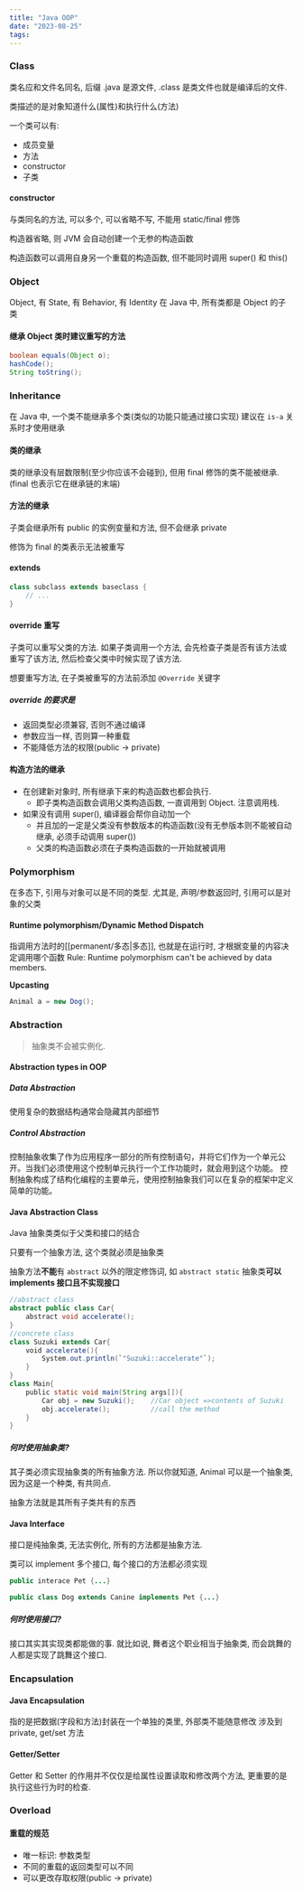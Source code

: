 ```yaml
---
title: "Java OOP"
date: "2023-08-25"
tags:
---
```



### Class
类名应和文件名同名, 后缀 .java 是源文件, .class 是类文件也就是编译后的文件.

类描述的是对象知道什么(属性)和执行什么(方法)

一个类可以有:
- 成员变量
- 方法
- constructor
- 子类

#### constructor
与类同名的方法, 可以多个, 可以省略不写, 不能用 static/final 修饰

构造器省略, 则 JVM 会自动创建一个无参的构造函数

构造函数可以调用自身另一个重载的构造函数, 但不能同时调用 super() 和 this()

### Object
Object, 有 State, 有 Behavior, 有 Identity
在 Java 中, 所有类都是 Object 的子类

#### 继承 Object 类时建议重写的方法
```java
boolean equals(Object o);
hashCode();
String toString();
```
### Inheritance
在 Java 中, 一个类不能继承多个类(类似的功能只能通过接口实现)
建议在 `is-a` 关系时才使用继承

#### 类的继承
类的继承没有层数限制(至少你应该不会碰到), 但用 final 修饰的类不能被继承.(final 也表示它在继承链的末端)
#### 方法的继承
子类会继承所有 public 的实例变量和方法, 但不会继承 private

修饰为 final 的类表示无法被重写

#### extends
```java
class subclass extends baseclass {
	// ...
}
```

#### override 重写
子类可以重写父类的方法.
如果子类调用一个方法, 会先检查子类是否有该方法或重写了该方法, 然后检查父类中时候实现了该方法. 

想要重写方法, 在子类被重写的方法前添加 `@Override` 关键字

##### override 的要求是
- 返回类型必须兼容, 否则不通过编译
- 参数应当一样, 否则算一种重载
- 不能降低方法的权限(public -> private)


#### 构造方法的继承
- 在创建新对象时, 所有继承下来的构造函数也都会执行.
    - 即子类构造函数会调用父类构造函数, 一直调用到 Object. 注意调用栈.
- 如果没有调用 super(), 编译器会帮你自动加一个
    - 并且加的一定是父类没有参数版本的构造函数(没有无参版本则不能被自动继承, 必须手动调用 super())
    - 父类的构造函数必须在子类构造函数的一开始就被调用

### Polymorphism
在多态下, 引用与对象可以是不同的类型. 尤其是, 声明/参数返回时, 引用可以是对象的父类

#### Runtime polymorphism/Dynamic Method Dispatch
指调用方法时的[[permanent/多态|多态]], 也就是在运行时, 才根据变量的内容决定调用哪个函数
Rule: Runtime polymorphism can't be achieved by data members.

**Upcasting**
```java
Animal a = new Dog();
```

### Abstraction

> 抽象类不会被实例化.

#### Abstraction types in OOP

##### Data Abstraction
使用复杂的数据结构通常会隐藏其内部细节

##### Control Abstraction
控制抽象收集了作为应用程序一部分的所有控制语句，并将它们作为一个单元公开。当我们必须使用这个控制单元执行一个工作功能时，就会用到这个功能。 控制抽象构成了结构化编程的主要单元，使用控制抽象我们可以在复杂的框架中定义简单的功能。

#### Java Abstraction Class
Java 抽象类类似于父类和接口的结合

只要有一个抽象方法, 这个类就必须是抽象类

抽象方法**不能**有 `abstract` 以外的限定修饰词, 如 `abstract static`
抽象类**可以 implements 接口且不实现接口**

```Java
//abstract class
abstract public class Car{ 
    abstract void accelerate(); 
} 
//concrete class
class Suzuki extends Car{ 
    void accelerate(){
        System.out.println(`"Suzuki::accelerate"`);
    }
}
class Main{
    public static void main(String args[]){ 
        Car obj = new Suzuki();    //Car object =>contents of Suzuki
        obj.accelerate();          //call the method 
    }  
}
```

##### 何时使用抽象类?
其子类必须实现抽象类的所有抽象方法. 所以你就知道, Animal 可以是一个抽象类, 因为这是一个种类, 有共同点.

抽象方法就是其所有子类共有的东西

#### Java Interface
接口是纯抽象类, 无法实例化, 所有的方法都是抽象方法.

类可以 implement 多个接口, 每个接口的方法都必须实现

```java
public interace Pet {...}

public class Dog extends Canine implements Pet {...}
```

##### 何时使用接口?
接口其实其实现类都能做的事. 就比如说, 舞者这个职业相当于抽象类, 而会跳舞的人都是实现了跳舞这个接口. 


### Encapsulation

#### Java Encapsulation
指的是把数据(字段和方法)封装在一个单独的类里, 外部类不能随意修改
涉及到 private, get/set 方法

#### Getter/Setter
Getter 和 Setter 的作用并不仅仅是给属性设置读取和修改两个方法, 更重要的是执行这些行为时的检查.

### Overload

#### 重载的规范
- 唯一标识: 参数类型
- 不同的重载的返回类型可以不同
- 可以更改存取权限(public -> private)
